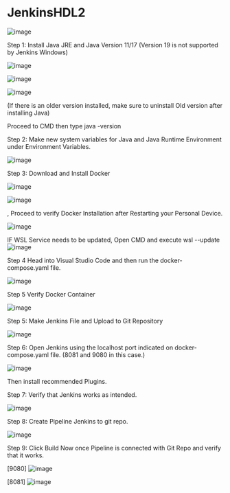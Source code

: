 # JenkinsHDL2

![image](https://user-images.githubusercontent.com/123473640/221445155-0695511b-4b89-47cf-9827-9caac7188cc0.png)


Step 1: Install Java JRE and Java Version 11/17 (Version 19 is not supported by Jenkins Windows)

![image](https://user-images.githubusercontent.com/123473640/221445215-a3d496fc-c53e-41a2-a9f7-1defa7c78d22.png)

![image](https://user-images.githubusercontent.com/123473640/221445226-6948dc45-eb44-4845-ab89-433c42fcfd14.png)

![image](https://user-images.githubusercontent.com/123473640/221445264-cf7fa7cc-547f-4e0d-8205-b74c26ddcc61.png)

(If there is an older version installed, make sure to uninstall Old version after installing Java)

Proceed to CMD then type java -version

Step 2:
Make new system variables for Java and Java Runtime Environment under Environment Variables.

![image](https://user-images.githubusercontent.com/123473640/221445307-cc442305-685c-4d22-9d74-a74ca2d5f508.png)

Step 3:
Download and Install Docker

![image](https://user-images.githubusercontent.com/123473640/221445336-80b247e3-57e9-4aa2-a173-9e86f34bd7d0.png)

![image](https://user-images.githubusercontent.com/123473640/221445353-88eb3ca3-9c59-4984-9675-a8726073eae7.png)

, Proceed to verify Docker Installation after Restarting your Personal Device.

![image](https://user-images.githubusercontent.com/123473640/221445371-94255f4d-039e-4a70-833b-49f00b2c981a.png)

IF
WSL Service needs to be updated, Open CMD and execute wsl --update
![image](https://user-images.githubusercontent.com/123473640/221445401-4fb7d4f4-de50-4891-af00-eccd6ad3ea90.png)

Step 4 Head into Visual Studio Code and then run the docker-compose.yaml file.

![image](https://user-images.githubusercontent.com/123473640/221445442-b6f9e076-3416-4271-a093-5ff0981d03f8.png)

Step 5 Verify Docker Container

![image](https://user-images.githubusercontent.com/123473640/221445500-a2d3c1ea-7279-4400-9d41-fdb4ce69e6b3.png)

Step 5: Make Jenkins File and Upload to Git Repository

![image](https://user-images.githubusercontent.com/123473640/221445529-3a2dfc01-4f4f-4a4c-8470-00af6288b4cc.png)

Step 6: Open Jenkins using the localhost port indicated on docker-compose.yaml file. (8081 and 9080 in this case.)

![image](https://user-images.githubusercontent.com/123473640/221445570-69a54a83-35e1-4037-8a9d-2804e209257c.png)

Then install recommended Plugins.

Step 7: Verify that Jenkins works as intended.

![image](https://user-images.githubusercontent.com/123473640/221445597-e482ce0b-e784-43db-9511-01dc48404e37.png)

Step 8:
Create Pipeline Jenkins to git repo.

![image](https://user-images.githubusercontent.com/123473640/221445637-ee4e4aae-afad-4abf-a82a-a20ee1c9c891.png)


Step 9:
Click Build Now once Pipeline is connected with Git Repo and verify that it works.

[9080]
![image](https://user-images.githubusercontent.com/123473640/221445744-cbbfddfa-d123-4c40-be2b-5133bb2d9264.png)

[8081]
![image](https://user-images.githubusercontent.com/123473640/221445753-616dd2b8-4f1d-4089-b5a8-b634c7ae43f0.png)


